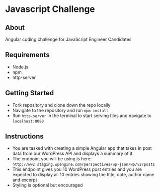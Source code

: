 # Javascript Challenge

## About
Angular coding challenge for JavaScript Engineer Candidates

## Requirements
- Node.js
- npm
- http-server

## Getting Started
- Fork repository and clone down the repo locally
- Navigate to the repository and run ``npm install``
- Run ``http-server`` in the terminal to start serving files and navigate to ``localhost:8080``

## Instructions
- You are tasked with creating a simple Angular app that takes in post data from our WordPress API and displays a summary of it
- The endpoint you will be using is here: ``http://ww2.staging.wpengine.com/perspectives/wp-json/wp/v2/posts``
- This endpoint gives you 10 WordPress post entries and you are expected to display all 10 entries showing the title, date, author name and excerpt
- Styling is optional but encouraged
